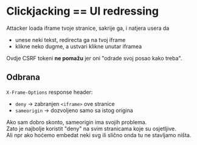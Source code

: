 
# Clickjacking == UI redressing


Attacker loada iframe tvoje stranice, sakrije ga, i natjera usera da
- unese neki tekst, redirecta ga na tvoj iframe
- klikne neko dugme, a ustvari klikne unutar iframea

Ovdje CSRF tokeni **ne pomažu** jer oni "odrade svoj posao kako treba".


## Odbrana

`X-Frame-Options` response header:
- `deny` -> zabranjen `<iframe>` ove stranice
- `sameorigin` -> dozvoljeno samo sa istog origina

Ako sam dobro skonto, sameorigin ima svojih problema.  
Zato je najbolje koristit "deny" na svim stranicama koje su osjetljive.  
Ali npr ako hoćemo embedat neki svg ili slično onda tu ne stavljamo ništa.


